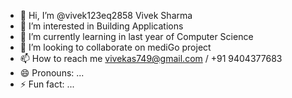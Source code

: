 - 👋 Hi, I’m @vivek123eq2858  Vivek Sharma
- 👀 I’m interested in Building Applications
- 🌱 I’m currently learning in last year of Computer Science
- 💞️ I’m looking to collaborate on mediGo project
- 📫 How to reach me vivekas749@gmail.com / +91 9404377683
- 😄 Pronouns: ...
- ⚡ Fun fact: ...

<!---
vivek123eq2858/vivek123eq2858 is a ✨ special ✨ repository because its `README.md` (this file) appears on your GitHub profile.
You can click the Preview link to take a look at your changes.
--->
